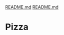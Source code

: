 [README.md](https://github.com/jgarc504/Pizza/files/7113715/README.md)
[README.md](https://github.com/jgarc504/Pizza/files/7113721/README.md)
# Pizza
